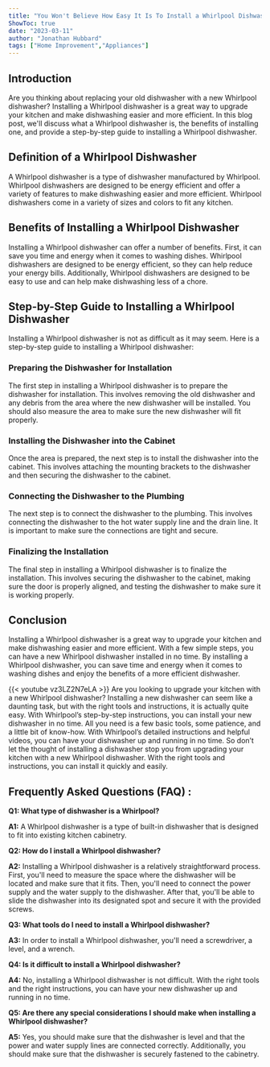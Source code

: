 ```yaml
---
title: "You Won't Believe How Easy It Is To Install a Whirlpool Dishwasher - Find Out Now!"
ShowToc: true 
date: "2023-03-11"
author: "Jonathan Hubbard" 
tags: ["Home Improvement","Appliances"]
---
```

## Introduction

Are you thinking about replacing your old dishwasher with a new Whirlpool dishwasher? Installing a Whirlpool dishwasher is a great way to upgrade your kitchen and make dishwashing easier and more efficient. In this blog post, we'll discuss what a Whirlpool dishwasher is, the benefits of installing one, and provide a step-by-step guide to installing a Whirlpool dishwasher.

## Definition of a Whirlpool Dishwasher

A Whirlpool dishwasher is a type of dishwasher manufactured by Whirlpool. Whirlpool dishwashers are designed to be energy efficient and offer a variety of features to make dishwashing easier and more efficient. Whirlpool dishwashers come in a variety of sizes and colors to fit any kitchen.

## Benefits of Installing a Whirlpool Dishwasher

Installing a Whirlpool dishwasher can offer a number of benefits. First, it can save you time and energy when it comes to washing dishes. Whirlpool dishwashers are designed to be energy efficient, so they can help reduce your energy bills. Additionally, Whirlpool dishwashers are designed to be easy to use and can help make dishwashing less of a chore.

## Step-by-Step Guide to Installing a Whirlpool Dishwasher

Installing a Whirlpool dishwasher is not as difficult as it may seem. Here is a step-by-step guide to installing a Whirlpool dishwasher:

### Preparing the Dishwasher for Installation

The first step in installing a Whirlpool dishwasher is to prepare the dishwasher for installation. This involves removing the old dishwasher and any debris from the area where the new dishwasher will be installed. You should also measure the area to make sure the new dishwasher will fit properly.

### Installing the Dishwasher into the Cabinet

Once the area is prepared, the next step is to install the dishwasher into the cabinet. This involves attaching the mounting brackets to the dishwasher and then securing the dishwasher to the cabinet.

### Connecting the Dishwasher to the Plumbing

The next step is to connect the dishwasher to the plumbing. This involves connecting the dishwasher to the hot water supply line and the drain line. It is important to make sure the connections are tight and secure.

### Finalizing the Installation

The final step in installing a Whirlpool dishwasher is to finalize the installation. This involves securing the dishwasher to the cabinet, making sure the door is properly aligned, and testing the dishwasher to make sure it is working properly.

## Conclusion

Installing a Whirlpool dishwasher is a great way to upgrade your kitchen and make dishwashing easier and more efficient. With a few simple steps, you can have a new Whirlpool dishwasher installed in no time. By installing a Whirlpool dishwasher, you can save time and energy when it comes to washing dishes and enjoy the benefits of a more efficient dishwasher.

{{< youtube vz3LZ2N7eLA >}} 
Are you looking to upgrade your kitchen with a new Whirlpool dishwasher? Installing a new dishwasher can seem like a daunting task, but with the right tools and instructions, it is actually quite easy. With Whirlpool’s step-by-step instructions, you can install your new dishwasher in no time. All you need is a few basic tools, some patience, and a little bit of know-how. With Whirlpool’s detailed instructions and helpful videos, you can have your dishwasher up and running in no time. So don’t let the thought of installing a dishwasher stop you from upgrading your kitchen with a new Whirlpool dishwasher. With the right tools and instructions, you can install it quickly and easily.

## Frequently Asked Questions (FAQ) :
**Q1: What type of dishwasher is a Whirlpool?**

**A1:** A Whirlpool dishwasher is a type of built-in dishwasher that is designed to fit into existing kitchen cabinetry. 

**Q2: How do I install a Whirlpool dishwasher?**

**A2:** Installing a Whirlpool dishwasher is a relatively straightforward process. First, you'll need to measure the space where the dishwasher will be located and make sure that it fits. Then, you'll need to connect the power supply and the water supply to the dishwasher. After that, you'll be able to slide the dishwasher into its designated spot and secure it with the provided screws. 

**Q3: What tools do I need to install a Whirlpool dishwasher?**

**A3:** In order to install a Whirlpool dishwasher, you'll need a screwdriver, a level, and a wrench. 

**Q4: Is it difficult to install a Whirlpool dishwasher?**

**A4:** No, installing a Whirlpool dishwasher is not difficult. With the right tools and the right instructions, you can have your new dishwasher up and running in no time. 

**Q5: Are there any special considerations I should make when installing a Whirlpool dishwasher?**

**A5:** Yes, you should make sure that the dishwasher is level and that the power and water supply lines are connected correctly. Additionally, you should make sure that the dishwasher is securely fastened to the cabinetry.






